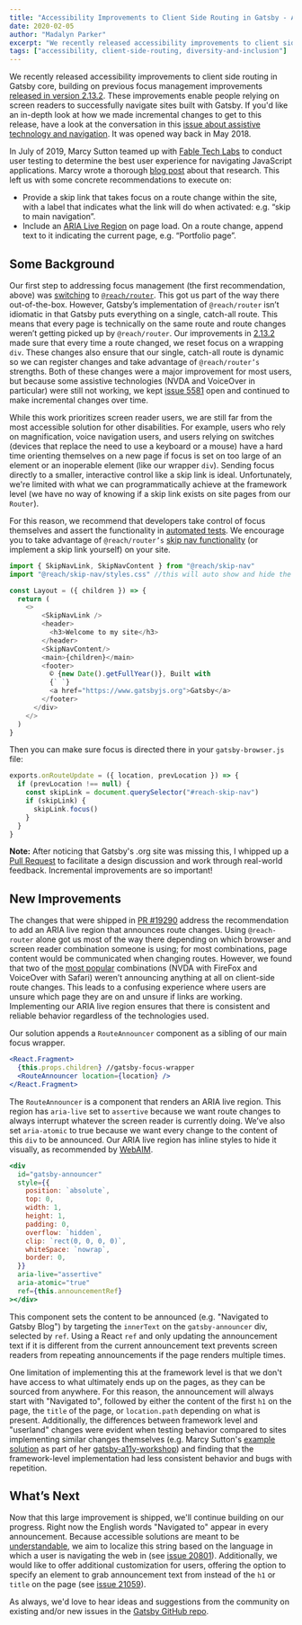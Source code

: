 ```yaml
---
title: "Accessibility Improvements to Client Side Routing in Gatsby - Available in 2.19.8"
date: 2020-02-05
author: "Madalyn Parker"
excerpt: "We recently released accessibility improvements to client side routing, enabling screen reader users to successfully navigate sites built with Gatsby."
tags: ["accessibility, client-side-routing, diversity-and-inclusion"]
---
```


We recently released accessibility improvements to client side routing in Gatsby core, building on previous focus management improvements [released in version 2.13.2](https://github.com/gatsbyjs/gatsby/pull/13197). These improvements enable people relying on screen readers to successfully navigate sites built with Gatsby. If you'd like an in-depth look at how we made incremental changes to get to this release, have a look at the conversation in this [issue about assistive technology and navigation](https://github.com/gatsbyjs/gatsby/issues/5581). It was opened way back in May 2018.

In July of 2019, Marcy Sutton teamed up with [Fable Tech Labs](https://www.makeitfable.com/) to conduct user testing to determine the best user experience for navigating JavaScript applications. Marcy wrote a thorough [blog post](/blog/2019-07-11-user-testing-accessible-client-routing/) about that research. This left us with some concrete recommendations to execute on:

- Provide a skip link that takes focus on a route change within the site, with a label that indicates what the link will do when activated: e.g. “skip to main navigation”.
- Include an [ARIA Live Region](https://developer.mozilla.org/en-US/docs/Web/Accessibility/ARIA/ARIA_Live_Regions) on page load. On a route change, append text to it indicating the current page, e.g. “Portfolio page”.

## Some Background

Our first step to addressing focus management (the first recommendation, above) was [switching](/blog/2018-09-27-reach-router/) to [`@reach/router`](https://reach.tech/router). This got us part of the way there out-of-the-box. However, Gatsby’s implementation of `@reach/router` isn’t idiomatic in that Gatsby puts everything on a single, catch-all route. This means that every page is technically on the same route and route changes weren’t getting picked up by `@reach/router`. Our improvements in [2.13.2](https://github.com/gatsbyjs/gatsby/pull/13197) made sure that every time a route changed, we reset focus on a wrapping `div`. These changes also ensure that our single, catch-all route is dynamic so we can register changes and take advantage of `@reach/router’s` strengths. Both of these changes were a major improvement for most users, but because some assistive technologies (NVDA and VoiceOver in particular) were still not working, we kept [issue 5581](https://github.com/gatsbyjs/gatsby/issues/5581) open and continued to make incremental changes over time.

While this work prioritizes screen reader users, we are still far from the most accessible solution for other disabilities. For example, users who rely on magnification, voice navigation users, and users relying on switches (devices that replace the need to use a keyboard or a mouse) have a hard time orienting themselves on a new page if focus is set on too large of an element or an inoperable element (like our wrapper `div`). Sending focus directly to a smaller, interactive control like a skip link is ideal. Unfortunately, we're limited with what we can programmatically achieve at the framework level (we have no way of knowing if a skip link exists on site pages from our `Router`).

For this reason, we recommend that developers take control of focus themselves and assert the functionality in [automated tests](/docs/end-to-end-testing/#writing-tests). We encourage you to take advantage of `@reach/router’s` [skip nav functionality](https://reacttraining.com/reach-ui/skip-nav/) (or implement a skip link yourself) on your site.

```javascript:title=layout.js
import { SkipNavLink, SkipNavContent } from "@reach/skip-nav"
import "@reach/skip-nav/styles.css" //this will auto show and hide the link on focus

const Layout = ({ children }) => {
  return (
    <>
        <SkipNavLink />
        <header>
          <h3>Welcome to my site</h3>
        </header>
        <SkipNavContent/>
        <main>{children}</main>
        <footer>
          © {new Date().getFullYear()}, Built with
          {` `}
          <a href="https://www.gatsbyjs.org">Gatsby</a>
        </footer>
      </div>
    </>
  )
}
```

Then you can make sure focus is directed there in your `gatsby-browser.js` file:

```javascript:title=gatsby-browser.js
exports.onRouteUpdate = ({ location, prevLocation }) => {
  if (prevLocation !== null) {
    const skipLink = document.querySelector("#reach-skip-nav")
    if (skipLink) {
      skipLink.focus()
    }
  }
}
```

**Note:** After noticing that Gatsby's .org site was missing this, I whipped up a [Pull Request](https://github.com/gatsbyjs/gatsby/pull/21108) to facilitate a design discussion and work through real-world feedback. Incremental improvements are so important!

## New Improvements

The changes that were shipped in [PR #19290](https://github.com/gatsbyjs/gatsby/pull/19290) address the recommendation to add an ARIA live region that announces route changes. Using `@reach-router` alone got us most of the way there depending on which browser and screen reader combination someone is using; for most combinations, page content would be communicated when changing routes. However, we found that two of the [most popular](https://webaim.org/projects/screenreadersurvey8/#browsercombos) combinations (NVDA with FireFox and VoiceOver with Safari) weren’t announcing anything at all on client-side route changes. This leads to a confusing experience where users are unsure which page they are on and unsure if links are working. Implementing our ARIA live region ensures that there is consistent and reliable behavior regardless of the technologies used.

Our solution appends a `RouteAnnouncer` component as a sibling of our main focus wrapper.

```jsx
<React.Fragment>
  {this.props.children} //gatsby-focus-wrapper
  <RouteAnnouncer location={location} />
</React.Fragment>
```

The `RouteAnnouncer` is a component that renders an ARIA live region. This region has `aria-live` set to `assertive` because we want route changes to always interrupt whatever the screen reader is currently doing. We’ve also set `aria-atomic` to true because we want every change to the content of this `div` to be announced. Our ARIA live region has inline styles to hide it visually, as recommended by [WebAIM](https://webaim.org/techniques/css/invisiblecontent/#offscreen).

```jsx
<div
  id="gatsby-announcer"
  style={{
    position: `absolute`,
    top: 0,
    width: 1,
    height: 1,
    padding: 0,
    overflow: `hidden`,
    clip: `rect(0, 0, 0, 0)`,
    whiteSpace: `nowrap`,
    border: 0,
  }}
  aria-live="assertive"
  aria-atomic="true"
  ref={this.announcementRef}
></div>
```

This component sets the content to be announced (e.g. "Navigated to Gatsby Blog") by targeting the `innerText` on the `gatsby-announcer` div, selected by `ref`. Using a React `ref` and only updating the announcement text if it is different from the current announcement text prevents screen readers from repeating announcements if the page renders multiple times.

One limitation of implementing this at the framework level is that we don't have access to what ultimately ends up on the pages, as they can be sourced from anywhere. For this reason, the announcement will always start with "Navigated to", followed by either the content of the first `h1` on the page, the `title` of the page, or `location.path` depending on what is present. Additionally, the differences between framework level and "userland" changes were evident when testing behavior compared to sites implementing similar changes themselves (e.g. Marcy Sutton's [example solution](https://github.com/marcysutton/gatsby-a11y-workshop/blob/master/examples/client-side-routing/gatsby-browser.js) as part of her [gatsby-a11y-workshop](https://github.com/marcysutton/gatsby-a11y-workshop)) and finding that the framework-level implementation had less consistent behavior and bugs with repetition.

## What’s Next

Now that this large improvement is shipped, we'll continue building on our progress. Right now the English words "Navigated to" appear in every announcement. Because accessible solutions are meant to be [understandable](https://developer.mozilla.org/en-US/docs/Web/Accessibility/Understanding_WCAG/Understandable), we aim to localize this string based on the language in which a user is navigating the web in (see [issue 20801](https://github.com/gatsbyjs/gatsby/issues/20801)). Additionally, we would like to offer additional customization for users, offering the option to specify an element to grab announcement text from instead of the `h1` or `title` on the page (see [issue 21059](https://github.com/gatsbyjs/gatsby/issues/21059)).

As always, we'd love to hear ideas and suggestions from the community on existing and/or new issues in the [Gatsby GitHub repo](https://github.com/gatsbyjs/gatsby).
